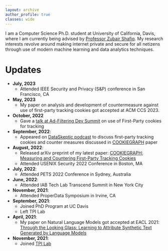 ```yaml
---
layout: archive
author_profile: true
classes: wide
---
```


I am a Computer Science Ph.D. student at University of California, Davis, where I am currently being advised by [Professor Zubair Shafiq](https://web.cs.ucdavis.edu/~zubair/index.html). My research interests revolve around making internet private and secure for all netizens through use of modern machine learning and data analytics techniques.

<!-- # Publications -->

<!-- ## [COOKIEGRAPH: Measuring and Countering First-Party Tracking Cookies](https://arxiv.org/abs/2208.12370) -->


<!-- 
## [Through the Looking Glass: Learning to Attribute Synthetic Text Generated by Language Models](https://aclanthology.org/2021.eacl-main.155.pdf)

***Shaoor Munir**, Brishna Batool, Zubair Shafiq, Padmini Srinivasan, Fareed Zaffar*

Proceedings of the 16th Conference of the European Chapter of the Association for Computational Linguistics: Main Volume **(EACL 2021)** -->

# Updates
- **July, 2023**
  - Attended IEEE Security and Privacy (S&P) conference in San Francisco, CA
- **May, 2023**
  - My paper on analysis and development of countermeasure against use of first-party tracking cookies got accepted at ACM CCS 2023.
- **October, 2022**
  - Gave a [talk at Ad-Filtering Dev Summit](https://www.youtube.com/watch?v=gRDmyoM2A0Y) on use of First-Party cookies for tracking
- **September, 2022**:
  - Appeared on [DataSkeptic podcast](https://dataskeptic.com/blog/episodes/2022/first-party-tracking-cookies) to discuss first-party tracking cookies and counter measures discussed in [COOKIEGRAPH](_publications/cookiegraph.md) paper
- **August, 2022**: 
  - Released arXiv preprint of my latest paper: [COOKIEGRAPH: Measuring and Countering First-Party Tracking Cookies](_publications/cookiegraph.md)
  - Attended USENIX Security 2022 Conference in Boston, MA
- **July, 2022**:
  - Attended PETS 2022 Conference in Sydney, Australia
- **June, 2022**:
  - Attended IAB Tech Lab Transcend Summit in New York City
- **November, 2021**:
  - Attended ProperData Symposium in Irvine, CA
- **September, 2021**:
  - Joined PhD Program at UC Davis
  - Left TPI Lab
- **April, 2021**:
  - My paper on Natural Language Models got accepted at EACL 2021: [Through the Looking Glass: Learning to Attribute Synthetic Text Generated by Language Models](_publications/through-the-looking-glass.md)
- **November, 2021**:
  - Joined [TPI Lab](https://tpi.lums.edu.pk)
